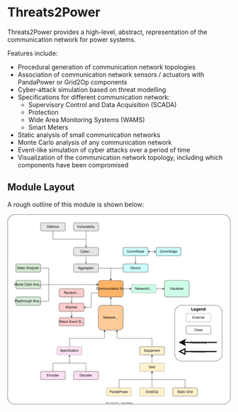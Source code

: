 # Threats2Power

Threats2Power provides a high-level, abstract, representation of the communication network for power systems.

Features include:

* Procedural generation of communication network topologies
* Association of communication network sensors / actuators with PandaPower or Grid2Op components
* Cyber-attack simulation based on threat modelling
* Specifications for different communication network:
    * Supervisory Control and Data Acquisition (SCADA)
    * Protection
    * Wide Area Monitoring Systems (WAMS)
    * Smart Meters
* Static analysis of small communication networks
* Monte Carlo analysis of any communication network
* Event-like simulation of cyber attacks over a period of time
* Visualization of the communication network topology, including which components have been compromised

## Module Layout

A rough outline of this module is shown below:

![Threats2Power.svg](Threats2Power.svg)